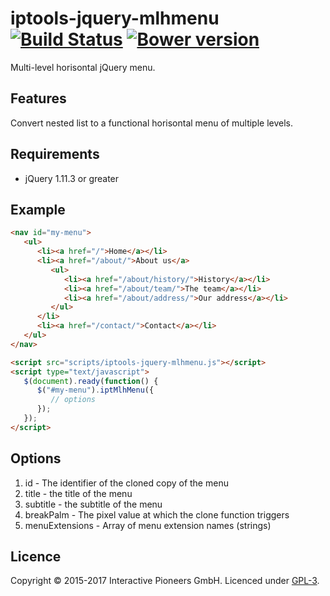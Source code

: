 # iptools-jquery-mlhmenu [![Build Status](http://img.shields.io/travis/interactive-pioneers/iptools-jquery-mlhmenu.svg)](https://travis-ci.org/interactive-pioneers/iptools-jquery-mlhmenu) [![Bower version](https://badge.fury.io/bo/iptools-jquery-mlhmenu.svg)](http://badge.fury.io/bo/iptools-jquery-mlhmenu)

Multi-level horisontal jQuery menu.

## Features
Convert nested list to a functional horisontal menu of multiple levels.

## Requirements

- jQuery 1.11.3 or greater

## Example

```html
<nav id="my-menu">
   <ul>
      <li><a href="/">Home</a></li>
      <li><a href="/about/">About us</a>
         <ul>
            <li><a href="/about/history/">History</a></li>
            <li><a href="/about/team/">The team</a></li>
            <li><a href="/about/address/">Our address</a></li>
         </ul>
      </li>
      <li><a href="/contact/">Contact</a></li>
   </ul>
</nav>

<script src="scripts/iptools-jquery-mlhmenu.js"></script>
<script type="text/javascript">
   $(document).ready(function() {
      $("#my-menu").iptMlhMenu({
         // options
      });
   });
</script>

```

## Options

1. id - The identifier of the cloned copy of the menu
2. title - the title of the menu
3. subtitle - the subtitle of the menu
4. breakPalm - The pixel value at which the clone function triggers
5. menuExtensions - Array of menu extension names (strings)

## Licence
Copyright © 2015-2017 Interactive Pioneers GmbH. Licenced under [GPL-3](LICENSE).
